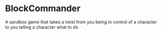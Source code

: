 BlockCommander
==============

A sandbox game that takes a twist from you being in control of a character to you telling a character what to do

